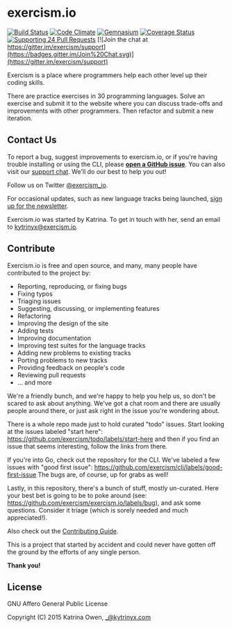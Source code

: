 # exercism.io
[![Build Status](https://img.shields.io/travis/exercism/exercism.io.svg)](https://travis-ci.org/exercism/exercism.io)
[![Code Climate](https://img.shields.io/codeclimate/github/exercism/exercism.io.svg)](https://codeclimate.com/github/exercism/exercism.io)
[![Gemnasium](https://img.shields.io/gemnasium/exercism/exercism.io.svg)](https://gemnasium.com/exercism/exercism.io)
[![Coverage Status](https://img.shields.io/coveralls/exercism/exercism.io.svg)](https://coveralls.io/r/exercism/exercism.io)
[![Supporting 24 Pull Requests](https://img.shields.io/badge/Supporting-24%20Pull%20Requests-red.svg?style=flat)](http://24pullrequests.com)
[![Join the chat at https://gitter.im/exercism/support](https://badges.gitter.im/Join%20Chat.svg)](https://gitter.im/exercism/support)

Exercism is a place where programmers help each other level up their coding skills.

There are practice exercises in 30 programming languages. Solve an exercise
and submit it to the website where you can discuss trade-offs and improvements with
other programmers. Then refactor and submit a new iteration.

## Contact Us

To report a bug, suggest improvements to exercism.io, or if you're having trouble
installing or using the CLI, please **[open a GitHub
issue](https://github.com/exercism/exercism.io/issues)**. You can also visit our
[support chat](https://gitter.im/exercism/support).
We'll do our best to help you out!

Follow us on Twitter [@exercism_io](https://twitter.com/exercism_io).

For occasional updates, such as new language tracks being launched,
[sign up for the newsletter](https://tinyletter.com/exercism).

Exercism.io was started by Katrina. To get in touch with her, send an email to
[kytrinyx@exercism.io](mailto:kytrinyx@exercism.io).

## Contribute

Exercism.io is free and open source, and many, many people have contributed to
the project by:

* Reporting, reproducing, or fixing bugs
* Fixing typos
* Triaging issues
* Suggesting, discussing, or implementing features
* Refactoring
* Improving the design of the site
* Adding tests
* Improving documentation
* Improving test suites for the language tracks
* Adding new problems to existing tracks
* Porting problems to new tracks
* Providing feedback on people's code
* Reviewing pull requests
* ... and more

We're a friendly bunch, and we're happy to help you help us, so don't be scared to ask about anything.
We've got a chat room and there are usually people around there, or just ask right in the issue you're wondering about.

There is a whole repo made just to hold curated "todo" issues.
Start looking at the issues labeled "start here":
https://github.com/exercism/todo/labels/start-here
and then if you find an issue that seems interesting, follow the links from there.

If you're into Go, check out the repository for the CLI.
We've labeled a few issues with "good first issue": https://github.com/exercism/cli/labels/good-first-issue
The bugs are, of course, up for grabs as well!

Lastly, in this repository, there's a bunch of stuff, mostly un-curated.
Here your best bet is going to be to poke around (see: https://github.com/exercism/exercism.io/labels/bug), and ask some questions.
Consider it triage (which is sorely needed and much appreciated!).

Also check out the [Contributing Guide](https://github.com/exercism/exercism.io/blob/master/CONTRIBUTING.md).

This is a project that started by accident and could never have gotten off the
ground by the efforts of any single person.

**Thank you!**

## License

GNU Affero General Public License

Copyright (C) 2015 Katrina Owen, _@kytrinyx.com
